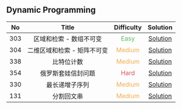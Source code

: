 ## Dynamic Programming

|  No   |            Title            |            Difficulty             |                         Solution                         |
| :---: | :-------------------------: | :-------------------------------: | :------------------------------------------------------: |
|  303  |   区域和检索 - 数组不可变   |  <font color=#5CB85C>Easy</font>  |   [Solution](range_sum_query_immutable/NumArray.java)    |
|  304  | 二维区域和检索 - 矩阵不可变 | <font color=#F0AD4E>Medium</font> | [Solution](range_sum_query_2D_immutable/NumMatrix.java)  |
|  338  |         比特位计数          | <font color=#F0AD4E>Medium</font> |         [Solution](counting_bits/Solution.java)          |
|  354  |     俄罗斯套娃信封问题      |  <font color=#D9534F>Hard</font>  |     [Solution](russian_doll_envelopes/Solution.java)     |
|  330  |       最长递增子序列        | <font color=#F0AD4E>Medium</font> | [Solution](longest_increasing_subsequence/Solution.java) |
|  131  |         分割回文串          | <font color=#F0AD4E>Medium</font> |    [Solution](palindrome_partitioning/Solution.java)     |
